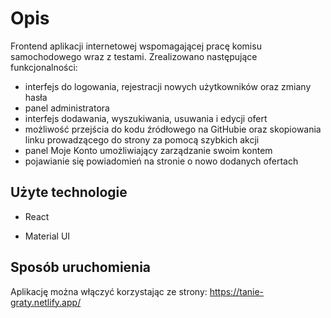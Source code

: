 # Opis

Frontend aplikacji internetowej wspomagającej pracę komisu samochodowego wraz z testami. Zrealizowano następujące funkcjonalności:
 * interfejs do logowania, rejestracji nowych użytkowników oraz zmiany hasła
 * panel administratora
 * interfejs dodawania, wyszukiwania, usuwania i edycji ofert
 * możliwość przejścia do kodu źródłowego na GitHubie oraz skopiowania linku prowadzącego do strony za pomocą szybkich akcji
 * panel Moje Konto umożliwiający zarządzanie swoim kontem
 * pojawianie się powiadomień na stronie o nowo dodanych ofertach
## Użyte technologie

* React

* Material UI
## Sposób uruchomienia
Aplikację można włączyć korzystając ze strony: https://tanie-graty.netlify.app/